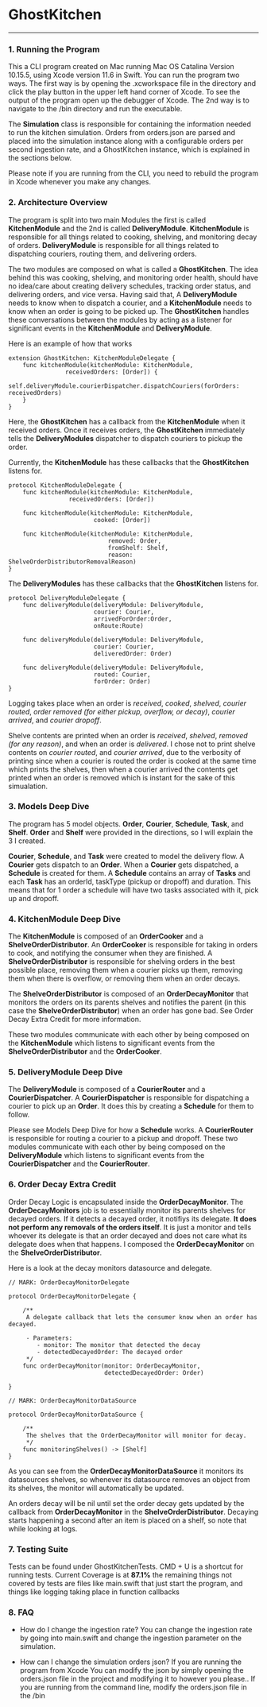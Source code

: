 # GhostKitchen

---

### 1. Running the Program

This a CLI program created on Mac running Mac OS Catalina Version 10.15.5, using Xcode version 11.6 in Swift. You can run the program two ways. The first way is  by opening the .xcworkspace file in the directory and click the play button in the upper left hand corner of Xcode. To see the output of the program open up the debugger of Xcode. The 2nd way is to navigate to the /bin directory and run the executable.

The **Simulation** class is responsible for containing the information needed to run the kitchen simulation. Orders from orders.json are parsed and placed into the simulation instance along with a configurable orders per second ingestion rate, and a GhostKitchen instance, which is explained in the sections below.

Please note if you are running from the CLI, you need to rebuild the program in Xcode whenever you make any changes.

### 2. Architecture Overview

The program is split into two main Modules the first is called **KitchenModule** and the 2nd is called  **DeliveryModule**. **KitchenModule** is responsible for all things related to cooking, shelving, and monitoring decay  of orders. **DeliveryModule** is responsible for all things related to dispatching couriers, routing them, and delivering orders. 

The two modules are composed on what is called a **GhostKitchen**. The idea behind this was cooking, shelving, and monitoring order health, should have no idea/care about creating delivery schedules, tracking order status, and delivering orders, and vice versa. Having said that, A **DeliveryModule** needs to know when to dispatch a courier, and a  **KitchenModule** needs to know when an order is going to be picked up. The **GhostKitchen** handles these conversations between the modules by acting as a listener for significant events in the **KitchenModule** and **DeliveryModule**.

Here is an example of how that works

```
extension GhostKitchen: KitchenModuleDelegate {
	func kitchenModule(kitchenModule: KitchenModule,
				receivedOrders: [Order]) {
		self.deliveryModule.courierDispatcher.dispatchCouriers(forOrders: receivedOrders)
	}
}

```

Here, the **GhostKitchen** has a callback from the **KitchenModule** when it received orders. Once it receives orders, the **GhostKitchen** immediately tells the **DeliveryModules** dispatcher to dispatch couriers to pickup the order.

Currently, the **KitchenModule** has these callbacks that the **GhostKitchen** listens for.

```
protocol KitchenModuleDelegate {
	func kitchenModule(kitchenModule: KitchenModule,
				 receivedOrders: [Order])
	
	func kitchenModule(kitchenModule: KitchenModule,
						cooked: [Order])
	
  	func kitchenModule(kitchenModule: KitchenModule,
							removed: Order,
							fromShelf: Shelf,
							reason: ShelveOrderDistributorRemovalReason)
}
```

The **DeliveryModules** has these callbacks that the **GhostKitchen** listens for.

```
protocol DeliveryModuleDelegate {
	func deliveryModule(deliveryModule: DeliveryModule,
						courier: Courier,
						arrivedForOrder:Order,
						onRoute:Route)

	func deliveryModule(deliveryModule: DeliveryModule,
						courier: Courier,
						deliveredOrder: Order)
	
	func deliveryModule(deliveryModule: DeliveryModule,
						routed: Courier,
						forOrder: Order)
}
```

Logging takes place when an order is _received_, _cooked_, _shelved_, _courier routed_, _order removed (for either pickup, overflow, or decay)_, _courier arrived_, and _courier dropoff_.

Shelve contents are printed when an order is _received_, _shelved_, _removed (for any reason)_, and when an order is _delivered_. I chose not to print shelve contents on _courier routed_, and _courier arrived_, due to the verbosity of printing since when a courier is routed the order is cooked at the same time which prints the shelves, then when a courier arrived the contents get printed when an order is removed which is instant for the sake of this simualation.

### 3. Models Deep Dive

The program has 5 model objects. **Order**, **Courier**, **Schedule**, **Task**, and **Shelf**. **Order** and **Shelf** were provided in the directions, so I will explain the 3 I created.

**Courier**, **Schedule**, and **Task** were created to model the delivery flow. A **Courier** gets dispatch to an **Order**. When a **Courier** gets dispatched, a **Schedule** is created for them. A **Schedule** contains an array of **Tasks** and each **Task** has an orderId, taskType (pickup or dropoff) and duration.  This means that for 1 order a schedule will have two tasks associated with it, pick up and dropoff.


### 4. KitchenModule Deep Dive

The **KitchenModule** is composed of an **OrderCooker** and a **ShelveOrderDistributor**. An **OrderCooker** is responsible for taking in orders to cook, and notifying the consumer when they are finished. A **ShelveOrderDistributor** is responsible for shelving orders in the best possible place, removing them when a courier picks up them, removing them when there is overflow, or removing them when an order decays. 

The **ShelveOrderDistributor** is composed of an **OrderDecayMonitor** that monitors the orders on its parents shelves and notifies the parent (in this case the **ShelveOrderDistributor**) when an order has gone bad. See Order Decay Extra Credit for more information.

These two modules communicate with each other by being composed on the **KitchenModule** which listens to significant events from the **ShelveOrderDistributor** and the **OrderCooker**.

### 5. DeliveryModule Deep Dive

The **DeliveryModule** is composed of a **CourierRouter** and a **CourierDispatcher**. A **CourierDispatcher** is responsible for dispatching a courier to pick up an **Order**. It does this by creating a **Schedule** for them to follow. 

Please see Models Deep Dive for how a **Schedule** works. A **CourierRouter** is responsible for routing a courier to a pickup and dropoff. These two modules communicate with each other by being composed on the **DeliveryModule** which listens to significant events from the **CourierDispatcher** and the **CourierRouter**.

### 6. Order Decay Extra Credit

Order Decay Logic is encapsulated inside the **OrderDecayMonitor**. The **OrderDecayMonitors** job is to essentially monitor its parents shelves for decayed orders. If it detects a decayed order, it notifiys its delegate. **It does not perform any removals of the orders itself**. It is just a monitor and tells whoever its delegate is that an order decayed and does not care what its delegate does when that happens. I composed the **OrderDecayMonitor** on the **ShelveOrderDistributor**.

Here is a look at the decay monitors datasource and delegate.

```
// MARK: OrderDecayMonitorDelegate

protocol OrderDecayMonitorDelegate {
	
    /**
     A delegate callback that lets the consumer know when an order has decayed.

     - Parameters:
        - monitor: The monitor that detected the decay
        - detectedDecayedOrder: The decayed order
     */
	func orderDecayMonitor(monitor: OrderDecayMonitor,
						   detectedDecayedOrder: Order)
	
}

// MARK: OrderDecayMonitorDataSource

protocol OrderDecayMonitorDataSource {
	
    /**
     The shelves that the OrderDecayMonitor will monitor for decay.
     */
	func monitoringShelves() -> [Shelf]
}
```
As you can see from the **OrderDecayMonitorDataSource** it monitors its datasources shelves, so whenever its datasource removes an object from its shelves, the monitor will automatically be updated.

An orders decay will be nil until set the order decay gets updated by the callback from **OrderDecayMonitor** in the **ShelveOrderDistributor**. Decaying starts happening a second after an item is placed on a shelf, so note that while looking at logs.

### 7. Testing Suite

Tests can be found under GhostKitchenTests. CMD + U is a shortcut for running tests. Current Coverage is at **87.1%** the remaining things not covered by tests are files like main.swift that just start the program, and things like logging taking place in function callbacks

### 8. FAQ

- How do I change the ingestion rate?
      You can change the ingestion rate by going into main.swift and change the ingestion parameter on the simulation.
      
- How can I change the simulation orders json?
	If you are running the program from Xcode You can modify the json by simply opening the orders.json file in the project and modifying it to however you please.. If you are running from the command line, modify the orders.json file in the /bin
      
